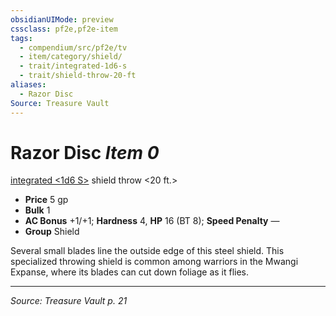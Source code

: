 ```yaml
---
obsidianUIMode: preview
cssclass: pf2e,pf2e-item
tags:
  - compendium/src/pf2e/tv
  - item/category/shield/
  - trait/integrated-1d6-s
  - trait/shield-throw-20-ft
aliases:
  - Razor Disc
Source: Treasure Vault
---
```

# Razor Disc *Item 0*  
[integrated <1d6 S>](rules/traits/integrated-1d6-s-tv.md "Integrated Item Trait")  shield throw <20 ft.>  

- **Price** 5 gp
- **Bulk** 1
- **AC Bonus** +1/+1; **Hardness** 4, **HP** 16 (BT 8); **Speed Penalty** —
- **Group** Shield 

Several small blades line the outside edge of this steel shield. This specialized throwing shield is common among warriors in the Mwangi Expanse, where its blades can cut down foliage as it flies.


---
*Source: Treasure Vault p. 21*